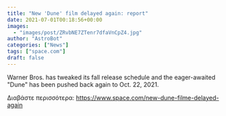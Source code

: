 ```yaml
---
title: "New 'Dune' film delayed again: report"
date: 2021-07-01T00:18:56+00:00
images:
  - "images/post/ZRvbNE7ZTenr7dfaVnCpZ4.jpg"
author: "AstroBot"
categories: ["News"]
tags: ["space.com"]
draft: false
---
```


Warner Bros. has tweaked its fall release schedule and the eager-awaited "Dune" has been pushed back again to Oct. 22, 2021. 

Διαβάστε περισσότερα: https://www.space.com/new-dune-filme-delayed-again

